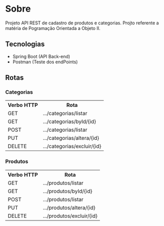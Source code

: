 # Sobre

Projeto API REST de cadastro de produtos e categorias. Projto referente a matéria de Pogramação Orientada a Objeto II.


## Tecnologias

- Spring Boot (API Back-end)
- Postman (Teste dos endPoints)

## Rotas 

### Categorias
<table>
  <tr>
    <th>Verbo HTTP</th>
    <th>Rota</th>
  </tr>
  <tr>
    <td>GET</td>
    <td>.../categorias/listar</td>
  </tr>
    <tr>
    <td>GET</td>
    <td>.../categorias/byId/{id}</td>
  </tr>
    <tr>
    <td>POST</td>
    <td>.../categorias/listar</td>
  </tr>
    <tr>
    <td>PUT</td>
    <td>.../categorias/altera/{id}</td>
  </tr>
    <tr>
    <td>DELETE</td>
    <td>.../categorias/excluir/{id}</td>
  </tr>
</table>

### Produtos

<table>
  <tr>
    <th>Verbo HTTP</th>
    <th>Rota</th>
  </tr>
  <tr>
    <tr>
    <td>GET</td>
    <td>.../produtos/listar</td>
  </tr>
    <tr>
    <td>GET</td>
    <td>.../produtos/byId/{id}</td>
  </tr>
    <tr>
    <td>POST</td>
    <td>.../produtos/listar</td>
  </tr>
    <tr>
    <td>PUT</td>
    <td>.../produtos/altera/{id}</td>
  </tr>
    <tr>
    <td>DELETE</td>
    <td>.../produtos/excluir/{id}</td>
  </tr>
</table>

